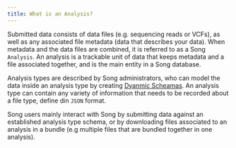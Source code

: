 ```yaml
---
title: What is an Analysis?
---
```


Submitted data consists of data files (e.g. sequencing reads or VCFs), as well as any associated file metadata (data that describes your data).  When metadata and the data files are combined, it is referred to as a Song `Analysis`.  An analysis is a trackable unit of data that keeps metadata and a file associated together, and is the main entity in a Song database. 

Analysis types are described by Song administrators, who can model the data inside an analysis type by creating [Dyanmic Scheamas](documentation/song/user-guide/schema).  An analysis type can contain any variety  of information that needs to be recorded about a file type, define din `JSON` format. 

Song users mainly interact with Song by submitting data against an established analysis type schema, or by downloading files associated to an analysis in a bundle (e.g multiple files that are bundled together in one analysis).  
